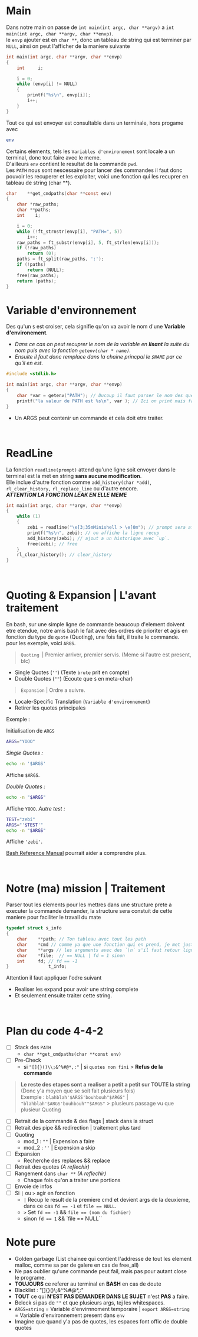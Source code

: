 # Main
Dans notre main on passe de `int main(int argc, char **argv)` a `int main(int argc, char **argv, char **envp)`. <br>
le `envp` ajouter est en `char **`, donc un tableau de string qui est terminer par `NULL`, ainsi on peut l'afficher de la maniere suivante
```c
int main(int argc, char **argv, char **envp)
{
	int     i;

	i = 0;
	while (envp[i] != NULL)
	{
		printf("%s\n", envp[i]);
		i++;
	}
}

```
Tout ce qui est envoyer est consultable dans un terminale, hors progame avec
```bash
env
```
Certains elements, tels les `Variables d'environement` sont locale a un terminal, donc tout faire avec le meme.<br>
D'ailleurs `env` contient le resultat de la commande `pwd`.
<br>
Les `PATH` nous sont nescessaire pour lancer des commandes il faut donc pouvoir les recuperer et les exploiter, voici une fonction qui les recuprer en tableau de string (char **).

```c
char	**get_cmdpaths(char **const env)
{        
	char *raw_paths;
	char **paths;
	int    i;

	i = 0;
	while (!ft_strnstr(envp[i], "PATH=", 5))
		i++;
	raw_paths = ft_substr(envp[i], 5, ft_strlen(envp[i]));
	if (!raw_paths)
		return (0);
	paths = ft_split(raw_paths, ':');
	if (!paths)
		return (NULL);
	free(raw_paths);
	return (paths);
}
```

# Variable d'environnement
Des qu'un `$` est croiser, cela signifie qu'on va avoir le nom d'une __Variable d'environement__.
- *Dans ce cas on peut recuprer le nom de la variable en **lisant** la suite du nom puis avec la fonction `getenv(char * name)`.*
- *Ensuite il faut donc remplace dans la chaine princpal le `$NAME` par ce qu'il en est.*
```c
#include <stdlib.h>

int main(int argc, char **argv, char **envp)
{
	char *var = getenv("PATH"); // Ducoup il faut parser le nom des que `$` est trouver
	printf("la valeur de PATH est %s\n", var ); // Ici on print mais faudrat remplacer
}
```
- Un ARGS peut contenir un commande et cela doit etre traiter.
<br>

# ReadLine
La fonction `readline(prompt)` attend qu'une ligne soit envoyer dans le terminal est la met en string **sans aucune modification**. <br>
Elle inclue d'autre fonction comme `add_history(char *add)`, `rl_clear_history,` `rl_replace_line` ou d'autre encore.<br>
***ATTENTION LA FONCTION LEAK EN ELLE MEME***
```c
int main(int argc, char **argv, char **envp)
{
	while (1)
	{
		zebi = readline("\e[3;35mMinishell > \e[0m"); // prompt sera afficher a chaque fois en newline
		printf("%s\n", zebi); // on affiche la ligne recup
		add_history(zebi); // ajout a un historique avec `up`.
		free(zebi); // free
	}
	rl_clear_history(); // clear_history
}
```
<br>

# Quoting & Expansion | L'avant traitement
En bash, sur une simple ligne de commande beaucoup d'element doivent etre etendue, notre amis bash le fait avec des ordres de prioriter et agis en fonction du type de `quote` (Quoting), une fois fait, il traite le commande. pour les exemple, voici `ARGS`.

>  `Quoting `| Premier arriver, premier servis. (Meme si l'autre est present, blc)
- Single Quotes (`''`) (Texte `brute` prit en compte)
- Double Quotes (`""`) (Ecoute que `$` en meta-char)
> `Expansion` | Ordre a suivre.
- Locale-Specific Translation (`Variable d'environnement`)
- Retirer les quotes principales

Exemple :

Initialisation de `ARGS`
```bash
ARGS="YOOO"
```

*Single Quotes :*
```bash
echo -n '$ARGS'
```
Affiche `$ARGS`.

*Double Quotes :*
```bash
echo -n "$ARGS"
```
Affiche `YOOO`. *Autre test :*
```bash
TEST="zebi"
ARGS="'$TEST'"
echo -n "$ARGS"
```
Affiche `'zebi'`.

[Bash Reference Manual](https://www.gnu.org/software/bash/manual/bash.html) pourrait aider a comprendre plus.

<br>

# Notre (ma) mission | Traitement
Parser tout les elements pour les mettres dans une structure prete a executer la commande demander, la structure sera constuit de cette maniere pour faciliter le travail du mate
```c
typedef struct s_info
{
	char	**path; // Ton tableau avec tout les path
	char	*cmd // comme ya que une fonction qui en prend, je met juste une string, si y'a pas de flags alors = NULL; (cmd + flags)
	char	**args // les arguments avec des `\n` s'il faut retour ligne ou autre
	char	*file;	// == NULL | fd = 1 sinon 
	int		fd; // fd == -1 
}               t_info;
```
Attention il faut appliquer l'odre suivant
- Realiser les expand pour avoir une string complete
- Et seulement ensuite traiter cette string.
<br>

# Plan du code 4-4-2

- [ ] Stack des `PATH`
	- `char	**get_cmdpaths(char **const env)`
- [ ] Pre-Check
	- si `"[]{}()\\;&^%#@*,:"` | si `quotes non fini` > **Refus de la commande**
> **Le reste des etapes sont a realiser a petit a petit sur TOUTE la string** (Donc y'a moyen que se soit fait plusieurs fois)<br> 
Exemple : `blahblah'$ARGS'bouhbouh"$ARGS"` | `"blahblah'$ARGS'bouhbouh""$ARGS"` > plusieurs passage vu que plusieur Quoting
- [ ] Retrait de la commande & des flags | stack dans la struct
- [ ] Retrait des pipe && redirection | traitement plus tard
- [ ] Quoting
	- mod_1 : `""` | Expension a faire
	- mod_2 : `''` | Expension a skip
- [ ] Expansion
	- Recherche des replaces && replace
- [ ] Retrait des quotes *(A reflechir)*
- [ ] Rangement dans `char **` *(A reflechir)*
	- Chaque fois qu'on a traiter une portions 
- [ ] Envoie de infos
- [ ] Si `|` ou `>` agir en fonction
	- `|` Recup le result de la premiere cmd et devient args de la deuxieme, dans ce cas `fd == -1` et `file == NULL`.
	- `>` Set `fd == -1` && `file == (nom du fichier)`
	- sinon `fd == 1` && `file == NULL``

# Note pure
- Golden garbage (List chainee qui contient l'addresse de tout les element malloc, comme sa par de galere en cas de free_all)
- Ne pas oublier qu'une commande peut fail, mais pas pour autant close le programe.
- **TOUJOURS** ce referer au terminal en **BASH** en cas de doute
- Blacklist : "[]{}()\\;&^%#@*,:"
- **TOUT** ce qui **N'EST PAS DEMANDER DANS LE SUJET** n'est **PAS** a faire.
- Beleck si pas de `""` et que plusieurs args, tej les whitespaces.
- `ARGS=string` = Variable d'envirnnoment temporaire | `export ARGS=string` = Variable d'environnement present dans `env`
- Imagine que quand y'a pas de quotes, les espaces font offic de double quotes 